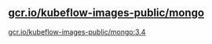 
[gcr.io/kubeflow-images-public/mongo](https://hub.docker.com/r/anjia0532/kubeflow-images-public.mongo/tags/)
-----


[gcr.io/kubeflow-images-public/mongo:3.4](https://hub.docker.com/r/anjia0532/kubeflow-images-public.mongo/tags/)


